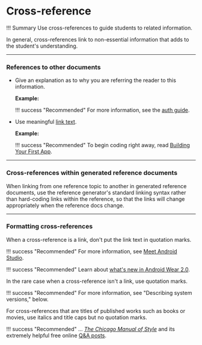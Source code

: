 # **Cross-reference**

!!! Summary 
    Use cross-references to guide students to related information.

In general, cross-references link to non-essential information that adds to the student's understanding.

___

### **References to other documents**

-   Give an explanation as to why you are referring the reader to this information.

    **Example:**

    !!! success "Recommended"
         For more information, see the [auth guide](https://developers.google.com/identity/protocols/OAuth2).

-   Use meaningful [link text](https://developers.google.com/style/link-text).

    **Example:**

    !!! success "Recommended"
        To begin coding right away, read [Building Your First App](https://developer.android.com/training/basics/firstapp/index.html).

___

### **Cross-references within generated reference documents**

When linking from one reference topic to another in generated reference documents, use the reference generator's standard linking syntax rather than hard-coding links within the reference, so that the links will change appropriately when the reference docs change.

___

### **Formatting cross-references**

When a cross-reference is a link, don't put the link text in quotation marks.

!!! success "Recommended"
     For more information, see [Meet Android Studio](https://developer.android.com/studio/intro/index.html).

!!! success "Recommended"
    Learn about [what's new in Android Wear 2.0](https://android-developers.googleblog.com/2017/02/AndroidWear2.html).

In the rare case when a cross-reference isn't a link, use quotation marks.

!!! success "Recommended"
    For more information, see "Describing system versions," below.

For cross-references that are titles of published works such as books or movies, use italics and title caps but no quotation marks.

!!! success "Recommended"
     ... *[The Chicago Manual of Style](http://www.chicagomanualofstyle.org/)* and its extremely helpful free online [Q&A posts](http://www.chicagomanualofstyle.org/qanda/latest.html).